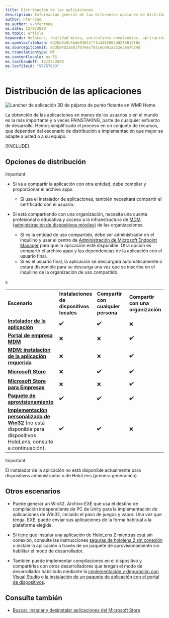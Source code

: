 ```yaml
---
title: Distribución de las aplicaciones
description: Información general de las diferentes opciones de distribución para distintas plataformas y almacenes de publicación compatibles.
author: hferrone
ms.author: v-hferrone
ms.date: 12/9/2020
ms.topic: article
keywords: HoloLens, realidad mixta, auriculares envolventes, aplicación, UWP, envío, envío, filtros, metadatos, requisitos del sistema, palabras clave, Wack, certificación, paquete, appx, comercialización
ms.openlocfilehash: 632bb9c0c5bdb93041f71a4382802b02f6817f0e
ms.sourcegitcommit: 8d3b84d2aa01f078ecf92cec001a252e3ea7b24d
ms.translationtype: MT
ms.contentlocale: es-ES
ms.lasthandoff: 12/23/2020
ms.locfileid: "97757633"
---
```

# <a name="distributing-your-apps"></a>Distribución de las aplicaciones

![Lancher de aplicación 3D de pájaros de punto flotante en WMR Home](images/distribute-hero-image.png)

La obtención de las aplicaciones en manos de los usuarios o en el mundo es la más importante y a veces PAINSTAKING, parte de cualquier esfuerzo de desarrollo. Hemos simplificado el proceso en un conjunto de recursos, que dependen del escenario de distribución e implementación que mejor se adapte a usted o a su equipo.

[!INCLUDE[](includes/before-submission.md)]

## <a name="distribution-options"></a>Opciones de distribución

> [!IMPORTANT]
> * Si va a compartir la aplicación con otra entidad, debe compilar y proporcionar el archivo appx. 
>     * Si usa el instalador de aplicaciones, también necesitará compartir el certificado con el usuario.
> 
> * Si está compartiendo con una organización, necesita una cuenta profesional o educativa y acceso a la infraestructura de [MDM (administración de dispositivos móviles)](https://docs.microsoft.com/hololens/hololens-enroll-mdm) de las organizaciones.  
>    * Si es la entidad de uso compartido, debe ser administrador en el inquilino y usar el centro de [Administración de Microsoft Endpoint Manager](https://docs.microsoft.com/mem/intune/apps/apps-deploy) para que la aplicación esté disponible. Otra opción es compartir el archivo appx y las dependencias de la aplicación con el usuario final.
>    * Si es el usuario final, la aplicación se descargará automáticamente o estará disponible para su descarga una vez que se inscriba en el inquilino de la organización de uso compartido. 

<table>
<colgroup>
    <col width="33%" />
    <col width="22%" />
    <col width="22%" />
    <col width="22%" />
</colgroup>
<tr>
    <td><strong>Escenario</strong></td>
    <td><strong>Instalaciones de dispositivos locales</strong></td>
    <td><strong>Compartir con cualquier persona</strong></td>
    <td><strong>Compartir con una organización</strong></td>
</tr>
<tr>
    <td><a href="https://docs.microsoft.com/hololens/app-deploy-app-installer"><strong>Instalador de la aplicación</strong></td>
    <td>✔️</td>
    <td>✔️</td>
    <td>❌</td>
</tr>
<tr>
    <td><a href="https://docs.microsoft.com/hololens/app-deploy-app-installer"><strong>Portal de empresa MDM</strong></a></td>
    <td>❌</td>
    <td>❌</td>
    <td>✔️</td>
</tr>
<tr>
    <td><a href="https://docs.microsoft.com/hololens/app-deploy-intune"><strong>MDM: instalación de la aplicación requerida</strong></a></td>
    <td>❌</td>
    <td>❌</td>
    <td>✔️</td>
</tr>
<tr>
    <td><a href="submitting-an-app-to-the-microsoft-store.md"><strong>Microsoft Store</strong></a></td>
    <td>❌</td>
    <td>✔️</td>
    <td>✔️</td>s
</tr>
<tr>
    <td><a href="https://docs.microsoft.com/hololens/app-deploy-store-business"><strong>Microsoft Store para Empresas</strong></a></td>
    <td>❌</td>
    <td>❌</td>
    <td>✔️</td>
</tr>
<tr>
    <td><a href="https://docs.microsoft.com/hololens/app-deploy-provisioning-package"><strong>Paquete de aprovisionamiento</strong></a></td>
    <td>✔️</td>
    <td>✔️</td>
    <td>✔️</td>
</tr>
<tr>
    <td><a href="#other-scenarios"><strong>Implementación personalizada de Win32</strong></a> (no está disponible para dispositivos HoloLens; consulte a continuación).</td>
    <td>✔️</td>
    <td>✔️</td>
    <td>❌</td>
</tr>
</table>

> [!IMPORTANT]
> El instalador de la aplicación no está disponible actualmente para dispositivos administrados o de HoloLens (primera generación).

## <a name="other-scenarios"></a>Otros escenarios

* Puede generar un Win32. Archivo EXE que usa el destino de compilación independiente de PC de Unity para la implementación de aplicaciones de Win32, incluido el paso de juegos y vapor. Una vez que tenga. EXE, puede enviar sus aplicaciones de la forma habitual a la plataforma elegida. 

* Si tiene que instalar una aplicación de HoloLens 2 mientras está sin conexión, consulte las instrucciones [seguras de hololens 2 sin conexión](https://docs.microsoft.com/hololens/hololens-common-scenarios-offline-secure) o instale la aplicación a través de un paquete de aprovisionamiento sin habilitar el modo de desarrollador.

* También puede implementar compilaciones en el dispositivo y compartirlas con otros desarrolladores que tengan el modo de desarrollador habilitado mediante la [implementación y depuración con Visual Studio](../develop/platform-capabilities-and-apis/using-visual-studio.md) o [la instalación de un paquete de aplicación con el portal de dispositivos](https://docs.microsoft.com/hololens/holographic-custom-apps#installing-an-application-package-with-the-device-portal).

## <a name="see-also"></a>Consulte también
* [Buscar, instalar y desinstalar aplicaciones del Microsoft Store](https://docs.microsoft.com/hololens/holographic-store-apps)

